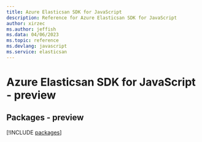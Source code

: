 ```yaml
---
title: Azure Elasticsan SDK for JavaScript
description: Reference for Azure Elasticsan SDK for JavaScript
author: xirzec
ms.author: jeffish
ms.data: 04/06/2023
ms.topic: reference
ms.devlang: javascript
ms.service: elasticsan
---
```

# Azure Elasticsan SDK for JavaScript - preview
## Packages - preview
[!INCLUDE [packages](elasticsan-index.md)]